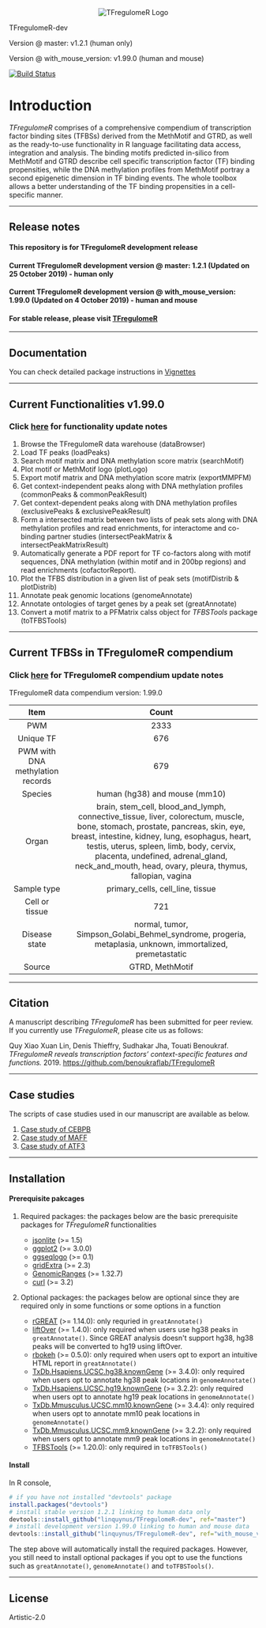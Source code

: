 <div align="center">
<a name="logo"/>
<img src="./inst/TFregulomeR_logo.png" alt="TFregulomeR Logo" ></img>
</a>
</div>



TFregulomeR-dev

Version @ master: v1.2.1 (human only)

Version @ with_mouse_version: v1.99.0 (human and mouse)

[![Build Status](https://travis-ci.com/linquynus/TFregulomeR-dev.svg?branch=master)](https://travis-ci.com/linquynus/TFregulomeR-dev)

# Introduction
*TFregulomeR* comprises of a comprehensive compendium of transcription factor binding sites (TFBSs) derived from the MethMotif and GTRD, as well as the ready-to-use functionality in R language facilitating data access, integration and analysis. The binding motifs predicted in-silico from MethMotif and GTRD describe cell specific transcription factor (TF) binding propensities, while the DNA methylation profiles from MethMotif portray a second epigenetic dimension in TF binding events. The whole toolbox allows a better understanding of the TF binding propensities in a cell-specific manner.

-------

## Release notes

#### This repository is for TFregulomeR development release

#### Current TFregulomeR development version @ master: 1.2.1 (Updated on 25 October 2019) - human only

#### Current TFregulomeR development version @ with_mouse_version: 1.99.0 (Updated on 4 October 2019) - human and mouse

#### For stable release, please visit [TFregulomeR](https://github.com/benoukraflab/TFregulomeR)

-------

## Documentation
You can check detailed package instructions in [Vignettes](https://linquynus.github.io)

-------

## Current Functionalities v1.99.0
### Click [here](./inst/update_notes/functionality_update.md) for functionality update notes

1) Browse the TFregulomeR data warehouse (dataBrowser)
2) Load TF peaks (loadPeaks)
3) Search motif matrix and DNA methylation score matrix (searchMotif)
4) Plot motif or MethMotif logo (plotLogo)
5) Export motif matrix and DNA methylation score matrix (exportMMPFM)
6) Get context-independent peaks along with DNA methylation profiles (commonPeaks & commonPeakResult)
7) Get context-dependent peaks along with DNA methylation profiles (exclusivePeaks & exclusivePeakResult)
8) Form a intersected matrix between two lists of peak sets along with DNA methylation profiles and read enrichments, for interactome and co-binding partner studies (intersectPeakMatrix & intersectPeakMatrixResult)
9) Automatically generate a PDF report for TF co-factors along with motif sequences, DNA methylation (within motif and in 200bp regions) and read enrichments (cofactorReport).
10) Plot the TFBS distribution in a given list of peak sets (motifDistrib & plotDistrib)
11) Annotate peak genomic locations (genomeAnnotate)
12) Annotate ontologies of target genes by a peak set (greatAnnotate)
13) Convert a motif matrix to a PFMatrix calss object for *TFBSTools* package (toTFBSTools)

-------

## Current TFBSs in TFregulomeR compendium 

 ### Click [here](./inst/update_notes/compendium_update.md) for TFregulomeR compendium update notes

TFregulomeR data compendium version: 1.99.0

| Item     | Count |
| :---------:|:------:|
| PWM     | 2333   |
| Unique TF     | 676   |
| PWM with DNA methylation records    | 679   |
| Species     | human (hg38) and mouse (mm10)  |
| Organ   | brain, stem_cell, blood_and_lymph, connective_tissue, liver, colorectum, muscle, bone, stomach, prostate, pancreas, skin, eye, breast, intestine, kidney, lung, esophagus, heart, testis, uterus, spleen, limb, body, cervix, placenta, undefined, adrenal_gland, neck_and_mouth, head, ovary, pleura, thymus, fallopian, vagina   |
| Sample type | primary_cells, cell_line, tissue
| Cell or tissue | 721 |
| Disease state | normal, tumor, Simpson_Golabi_Behmel_syndrome, progeria, metaplasia, unknown, immortalized, premetastatic|
| Source | GTRD, MethMotif | 

-------

## Citation

A manuscript describing *TFregulomeR* has been submitted for peer review. If you currently use *TFregulomeR*, please cite us as follows:


Quy Xiao Xuan Lin, Denis Thieffry, Sudhakar Jha, Touati Benoukraf.  _TFregulomeR reveals transcription factors’ context-specific features and functions._ 2019. https://github.com/benoukraflab/TFregulomeR

-------

## Case studies

The scripts of case studies used in our manuscript are available as below.

1. [Case study of CEBPB](./inst/case_study/case_study_of_CEBPB.R)
2. [Case study of MAFF](./inst/case_study/case_study_of_MAFF.R)
3. [Case study of ATF3](./inst/case_study/case_study_of_ATF3.R)

-------


## Installation

#### Prerequisite pakcages

1) Required packages: the packages below are the basic prerequisite packages for *TFregulomeR* functionalities

    - [jsonlite](https://cran.r-project.org/web/packages/jsonlite/index.html) (>= 1.5)
    - [ggplot2](https://cran.r-project.org/web/packages/ggplot2/index.html) (>= 3.0.0)
    - [ggseqlogo](https://cran.r-project.org/web/packages/ggseqlogo/index.html) (>= 0.1)
    - [gridExtra](https://cran.r-project.org/web/packages/gridExtra/index.html) (>= 2.3)
    - [GenomicRanges](https://bioconductor.org/packages/release/bioc/html/GenomicRanges.html) (>= 1.32.7)
    - [curl](https://cran.r-project.org/web/packages/curl/index.html) (>= 3.2)

2) Optional packages: the packages below are optional since they are required only in some functions or some options in a function

    - [rGREAT](https://bioconductor.org/packages/release/bioc/html/rGREAT.html) (>= 1.14.0): only requried in `greatAnnotate()`
    - [liftOver](https://bioconductor.org/packages/release/workflows/html/liftOver.html) (>= 1.4.0): only required when users use hg38 peaks in `greatAnnotate()`. Since GREAT analysis doesn't support hg38, hg38 peaks will be converted to hg19 using liftOver.
    - [rbokeh](https://cran.r-project.org/web/packages/rbokeh/index.html) (>= 0.5.0): only required when users opt to export an intuitive HTML report in `greatAnnotate()`
    - [TxDb.Hsapiens.UCSC.hg38.knownGene](https://bioconductor.org/packages/release/data/annotation/html/TxDb.Hsapiens.UCSC.hg38.knownGene.html) (>= 3.4.0): only required when users opt to annotate hg38 peak locations in `genomeAnnotate()`
    - [TxDb.Hsapiens.UCSC.hg19.knownGene](https://bioconductor.org/packages/release/data/annotation/html/TxDb.Hsapiens.UCSC.hg19.knownGene.html) (>= 3.2.2): only required when users opt to annotate hg19 peak locations in `genomeAnnotate()`
    - [TxDb.Mmusculus.UCSC.mm10.knownGene](https://bioconductor.org/packages/release/data/annotation/html/TxDb.Mmusculus.UCSC.mm10.knownGene.html) (>= 3.4.4): only required when users opt to annotate mm10 peak locations in `genomeAnnotate()`
    - [TxDb.Mmusculus.UCSC.mm9.knownGene](http://bioconductor.org/packages/release/data/annotation/html/TxDb.Mmusculus.UCSC.mm9.knownGene.html) (>= 3.2.2): only required when users opt to annotate mm9 peak locations in `genomeAnnotate()`
    - [TFBSTools](http://bioconductor.org/packages/release/bioc/html/TFBSTools.html) (>= 1.20.0): only required in `toTFBSTools()`

#### Install

In R console,

```r
# if you have not installed "devtools" package
install.packages("devtools")
# install stable version 1.2.1 linking to human data only
devtools::install_github("linquynus/TFregulomeR-dev", ref="master")
# install development version 1.99.0 linking to human and mouse data
devtools::install_github("linquynus/TFregulomeR-dev", ref="with_mouse_version")
```
The step above will automatically install the required packages. However, you still need to install optional packages if you opt to use the functions such as `greatAnnotate()`, `genomeAnnotate()` and `toTFBSTools()`.

-------

## License

Artistic-2.0